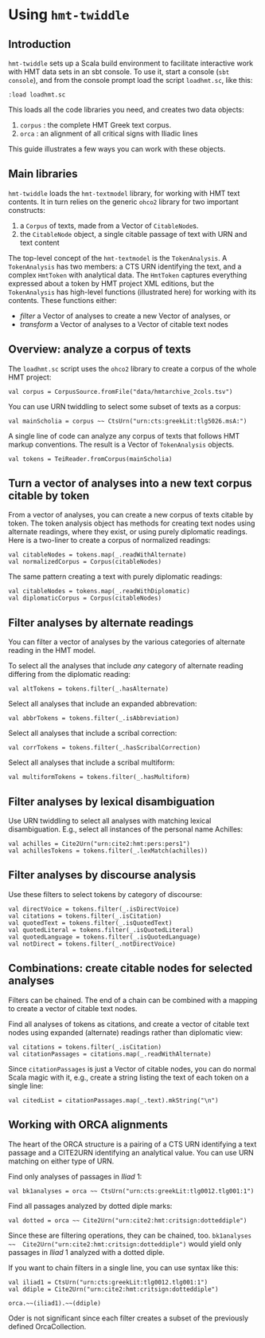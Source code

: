 # Using `hmt-twiddle`

## Introduction

`hmt-twiddle` sets up a Scala build environment to facilitate interactive work with HMT data sets in an sbt console.  To use it, start a console (`sbt console`), and from the console prompt load the script `loadhmt.sc`, like this:

    :load loadhmt.sc

This loads all the code libraries you need, and creates two data objects:

1. `corpus` : the complete HMT Greek text corpus.
2. `orca` : an alignment of all critical signs with Iliadic lines


This guide illustrates a few ways you can work with these objects.

## Main libraries

`hmt-twiddle` loads the `hmt-textmodel` library, for working with HMT text contents.  It in turn relies on the generic `ohco2` library for two important  constructs:

1. a `Corpus` of texts, made from a Vector of `CitableNode`s.
2. the `CitableNode` object, a single citable passage of text with URN and text content


The top-level concept of the `hmt-textmodel` is the `TokenAnalysis`.  A `TokenAnalysis` has two members: a CTS URN identifying the text, and a complex `HmtToken` with analytical data. The `HmtToken` captures everything expressed about a token by HMT project XML editions, but the `TokenAnalysis`  has high-level functions (illustrated here) for working with its contents.  These functions either:

- *filter* a Vector of analyses to create a new Vector of analyses, or
- *transform* a Vector of analyses to a Vector of citable text nodes



## Overview: analyze a corpus of texts


The `loadhmt.sc` script uses the `ohco2` library to create a corpus of the whole HMT project:

    val corpus = CorpusSource.fromFile("data/hmtarchive_2cols.tsv")

You can use URN twiddling to select some subset of texts as a corpus:

    val mainScholia = corpus ~~ CtsUrn("urn:cts:greekLit:tlg5026.msA:")

A single line of code can analyze any corpus of texts that follows HMT markup conventions. The result is a Vector of `TokenAnalysis` objects.

    val tokens = TeiReader.fromCorpus(mainScholia)




## Turn a vector of analyses into a new text corpus citable by token

From a vector of analyses, you can create a new corpus of texts citable by token.  The token analysis object has methods for creating text nodes using alternate readings, where they exist, or using purely diplomatic readings.  Here is a two-liner to create a corpus of normalized readings:

    val citableNodes = tokens.map(_.readWithAlternate)
    val normalizedCorpus = Corpus(citableNodes)

The same pattern creating a text with purely diplomatic readings:

    val citableNodes = tokens.map(_.readWithDiplomatic)
    val diplomaticCorpus = Corpus(citableNodes)

## Filter analyses by alternate readings
You can filter a vector of analyses by the various categories of alternate reading in the HMT model.

To select all the analyses that include *any* category of alternate reading differing from the diplomatic reading:

    val altTokens = tokens.filter(_.hasAlternate)

Select all analyses that include an expanded abbrevation:

    val abbrTokens = tokens.filter(_.isAbbreviation)

Select all analyses that include a scribal correction:

    val corrTokens = tokens.filter(_.hasScribalCorrection)

Select all analyses that include a scribal multiform:

    val multiformTokens = tokens.filter(_.hasMultiform)


## Filter analyses by lexical disambiguation

Use URN twiddling to select all analyses with matching lexical disambiguation.  E.g., select all instances of the personal name Achilles:

    val achilles = Cite2Urn("urn:cite2:hmt:pers:pers1")
    val achillesTokens = tokens.filter(_.lexMatch(achilles))



## Filter analyses by discourse analysis

Use these filters to select tokens by category of discourse:

    val directVoice = tokens.filter(_.isDirectVoice)
    val citations = tokens.filter(_.isCitation)
    val quotedText = tokens.filter(_.isQuotedText)
    val quotedLiteral = tokens.filter(_.isQuotedLiteral)
    val quotedLanguage = tokens.filter(_.isQuotedLanguage)
    val notDirect = tokens.filter(_.notDirectVoice)

## Combinations: create citable nodes for selected analyses

Filters can be chained.  The end of a chain can be combined with a mapping to create a vector of citable text nodes.

Find all analyses of tokens as citations, and create a vector of citable text nodes using expanded (alternate) readings rather than diplomatic view:

    val citations = tokens.filter(_.isCitation)
    val citationPassages = citations.map(_.readWithAlternate)

Since `citationPassages` is just a Vector of citable nodes, you can do normal Scala magic with it, e.g., create a string listing the text of each token on a single line:

    val citedList = citationPassages.map(_.text).mkString("\n")


## Working with ORCA alignments

The heart of the ORCA structure is a pairing of a CTS URN identifying a text passage and a CITE2URN identifying an analytical value.  You can use URN matching on either type of URN.

Find only analyses of passages in *Iliad* 1:

    val bk1analyses = orca ~~ CtsUrn("urn:cts:greekLit:tlg0012.tlg001:1")

Find all passages analyzed by dotted diple marks:

    val dotted = orca ~~ Cite2Urn("urn:cite2:hmt:critsign:dotteddiple")

Since these are filtering operations, they can be chained, too.  `bk1analyses ~~  Cite2Urn("urn:cite2:hmt:critsign:dotteddiple")` would yield only passages in *Iliad* 1 analyzed with a dotted diple.

If you want to chain filters in a single line, you can use syntax like this:


    val iliad1 = CtsUrn("urn:cts:greekLit:tlg0012.tlg001:1")
    val ddiple = Cite2Urn("urn:cite2:hmt:critsign:dotteddiple")

    orca.~~(iliad1).~~(ddiple)


Oder is not significant since each filter creates a subset of the previously defined OrcaCollection.    
